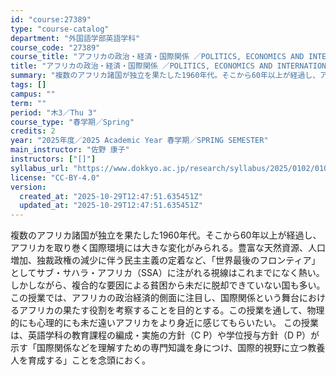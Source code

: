 ```yaml
---
id: "course:27389"
type: "course-catalog"
department: "外国語学部英語学科"
course_code: "27389"
course_title: "アフリカの政治・経済・国際関係 ／POLITICS, ECONOMICS AND INTERNATIONAL RELATIONS IN AFRICA"
title: "アフリカの政治・経済・国際関係 ／POLITICS, ECONOMICS AND INTERNATIONAL RELATIONS IN AFRICA"
summary: "複数のアフリカ諸国が独立を果たした1960年代。そこから60年以上が経過し、アフリカを取り巻く国際環境には大きな変化がみられる。豊富な天然資源、人口増加、独裁政権の減少に伴う民主主義の定着など、「世界最後のフロンティア」としてサブ・サハラ・…"
tags: []
campus: ""
term: ""
period: "木3／Thu 3"
course_type: "春学期／Spring"
credits: 2
year: "2025年度／2025 Academic Year 春学期／SPRING SEMESTER"
main_instructor: "佐野 康子"
instructors: ["[]"]
syllabus_url: "https://www.dokkyo.ac.jp/research/syllabus/2025/0102/0102_27389_ja_JP.html"
license: "CC-BY-4.0"
version:
  created_at: "2025-10-29T12:47:51.635451Z"
  updated_at: "2025-10-29T12:47:51.635451Z"
---
```

複数のアフリカ諸国が独立を果たした1960年代。そこから60年以上が経過し、アフリカを取り巻く国際環境には大きな変化がみられる。豊富な天然資源、人口増加、独裁政権の減少に伴う民主主義の定着など、「世界最後のフロンティア」としてサブ・サハラ・アフリカ（SSA）に注がれる視線はこれまでになく熱い。しかしながら、複合的な要因による貧困から未だに脱却できていない国も多い。この授業では、アフリカの政治経済的側面に注目し、国際関係という舞台におけるアフリカの果たす役割を考察することを目的とする。この授業を通して、物理的にも心理的にも未だ遠いアフリカをより身近に感じてもらいたい。 この授業は、英語学科の教育課程の編成・実施の方針（C P）や学位授与方針（D P）が示す「国際関係などを理解すための専門知識を身につけ、国際的視野に立つ教養人を育成する」ことを念頭におく。
